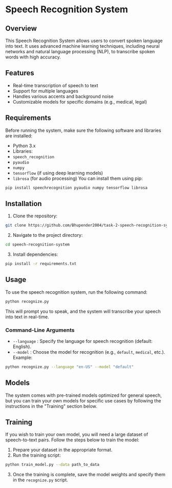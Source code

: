# Speech Recognition System
## Overview
This Speech Recognition System allows users to convert spoken language into text. It uses
advanced machine learning techniques, including neural networks and natural language processing
(NLP), to transcribe spoken words with high accuracy.
## Features
- Real-time transcription of speech to text
- Support for multiple languages
- Handles various accents and background noise
- Customizable models for specific domains (e.g., medical, legal)
## Requirements
Before running the system, make sure the following software and libraries are installed:
- Python 3.x
- Libraries:
- `speech_recognition`
- `pyaudio`
- `numpy`
- `tensorflow` (if using deep learning models)
- `librosa` (for audio processing)
You can install them using pip:
```bash
pip install speechrecognition pyaudio numpy tensorflow librosa
```
## Installation
1. Clone the repository:
```bash
git clone https://github.com/Bhupender2004/task-2-speech-recognition-system/blob/main/speech_recognition_gui.py
```
2. Navigate to the project directory:
```bash
cd speech-recognition-system
```
3. Install dependencies:
```bash
pip install -r requirements.txt
```
## Usage
To use the speech recognition system, run the following command:
```bash
python recognize.py
```
This will prompt you to speak, and the system will transcribe your speech into text in real-time.
### Command-Line Arguments
- `--language` : Specify the language for speech recognition (default: English).
- `--model` : Choose the model for recognition (e.g., `default`, `medical`, etc.).
Example:
```bash
python recognize.py --language "en-US" --model "default"
```
## Models
The system comes with pre-trained models optimized for general speech, but you can train your
own models for specific use cases by following the instructions in the "Training" section below.
## Training
If you wish to train your own model, you will need a large dataset of speech-to-text pairs. Follow the
steps below to train the model:
1. Prepare your dataset in the appropriate format.
2. Run the training script:
```bash
python train_model.py --data path_to_data
```
3. Once the training is complete, save the model weights and specify them in the `recognize.py`
script.
